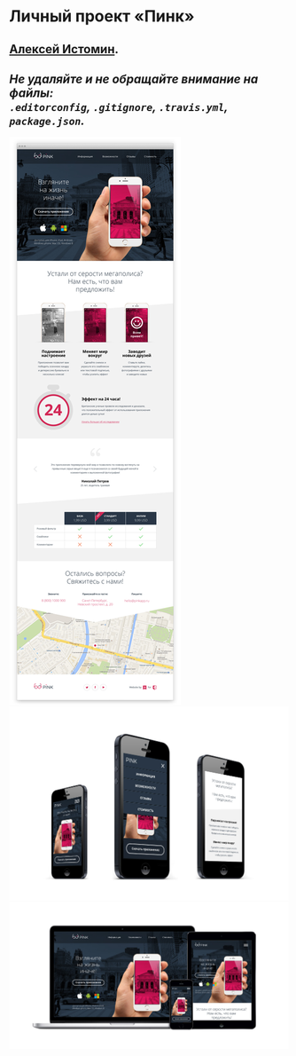 # Личный проект «Пинк»

[Алексей Истомин](https://github.com/webistomin).
---

_Не удаляйте и не обращайте внимание на файлы:_<br>
_`.editorconfig`, `.gitignore`, `.travis.yml`, `package.json`._
---

![alt text](mockup/Pink-browser.jpg)
![alt text](mockup/Pink-iphones-3x-1.jpg)
![alt text](mockup/Pink-macbook-iphone-ipad.jpg)
